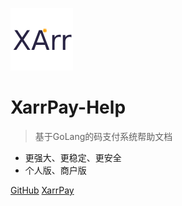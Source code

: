![logo](_media/logo.png)

# XarrPay-Help

> 基于GoLang的码支付系统帮助文档

- 更强大、更稳定、更安全
- 个人版、商户版

[GitHub](https://github.com/docsifyjs/docsify/)
[XarrPay](#xarrpay)
